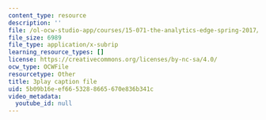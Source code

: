 ```yaml
---
content_type: resource
description: ''
file: /ol-ocw-studio-app/courses/15-071-the-analytics-edge-spring-2017/5b09b16eef6653288665670e836b341c_05DWB1NzozM.vtt
file_size: 6989
file_type: application/x-subrip
learning_resource_types: []
license: https://creativecommons.org/licenses/by-nc-sa/4.0/
ocw_type: OCWFile
resourcetype: Other
title: 3play caption file
uid: 5b09b16e-ef66-5328-8665-670e836b341c
video_metadata:
  youtube_id: null
---
```

